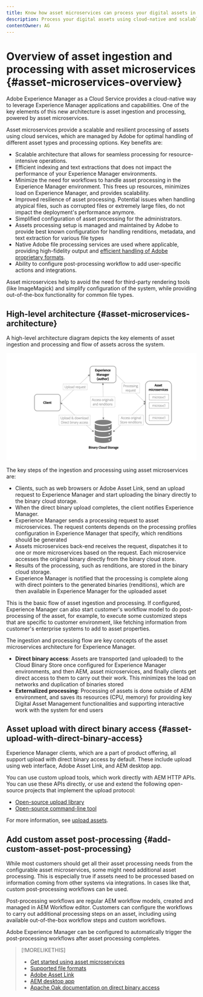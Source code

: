 ```yaml
---
title: Know how asset microservices can process your digital assets in the cloud
description: Process your digital assets using cloud-native and scalable asset processing microservices.
contentOwner: AG
---
```


# Overview of asset ingestion and processing with asset microservices {#asset-microservices-overview}

<!--
First half of content at https://git.corp.adobe.com/aklimets/project-nui/blob/master/docs/Project-Nui-Asset-Compute-Service.md is useful for this article.
TBD: Post-GA we will provide detailed information at \help\assets\asset-microservices-configure-and-use.md. However, for GA, all information is added, in short, in this article.
-->

Adobe Experience Manager as a Cloud Service provides a cloud-native way to leverage Experience Manager applications and capabilities. One of the key elements of this new architecture is asset ingestion and processing, powered by asset microservices.

Asset microservices provide a scalable and resilient processing of assets using cloud services, which are managed by Adobe for optimal handling of different asset types and processing options. Key benefits are:

* Scalable architecture that allows for seamless processing for resource-intensive operations.
* Efficient indexing and text extractions that does not impact the performance of your Experience Manager environments.
* Minimize the need for workflows to handle asset processing in the Experience Manager environment. This frees up resources, minimizes load on Experience Manager, and provides scalability.
* Improved resilience of asset processing. Potential issues when handling atypical files, such as corrupted files or extremely large files, do not impact the deployment's performance anymore.
* Simplified configuration of asset processing for the administrators.
* Assets processing setup is managed and maintained by Adobe to provide best known configuration for handling renditions, metadata, and text extraction for various file types
* Native Adobe file processing services are used where applicable, providing high-fidelity output and [efficient handling of Adobe proprietary formats](file-format-support.md).
* Ability to configure post-processing workflow to add user-specific actions and integrations.

Asset microservices help to avoid the need for third-party rendering tools (like ImageMagick) and simplify configuration of the system, while providing out-of-the-box functionality for common file types.

## High-level architecture {#asset-microservices-architecture}

A high-level architecture diagram depicts the key elements of asset ingestion and processing and flow of assets across the system.

<!-- Proposed DRAFT diagram for asset microservices overview - see section "Asset processing - high-level diagram" in the PPTX deck

https://adobe-my.sharepoint.com/personal/gklebus_adobe_com/_layouts/15/guestaccess.aspx?guestaccesstoken=jexDC5ZnepXSt6dTPciH66TzckS1BPEfdaZuSgHugL8%3D&docid=2_1ec37f0bd4cc74354b4f481cd420e07fc&rev=1&e=CdgElS
-->

![Asset ingestion and processing with asset microservices](assets/asset-microservices-overview.png "Asset ingestion and processing with asset microservices")

The key steps of the ingestion and processing using asset microservices are:

* Clients, such as web browsers or Adobe Asset Link, send an upload request to Experience Manager and start uploading the binary directly to the binary cloud storage.
* When the direct binary upload completes, the client notifies Experience Manager.
* Experience Manager sends a processing request to asset microservices. The request contents depends on the processing profiles configuration in Experience Manager that specify, which renditions should be generated
* Assets microservices back-end receives the request, dispatches it to one or more microservices based on the request. Each microservice accesses the original binary directly from the binary cloud store.
* Results of the processing, such as renditions, are stored in the binary cloud storage.
* Experience Manager is notified that the processing is complete along with direct pointers to the generated binaries (renditions), which are then available in Experience Manager for the uploaded asset

This is the basic flow of asset ingestion and processing. If configured, Experience Manager can also start customer's workflow model to do post-processing of the asset, for example, to execute some customized steps that are specific to customer environment, like fetching information from customer's enterprise systems to add to asset properties.

The ingestion and processing flow are key concepts of the asset microservices architecture for Experience Manager.

* **Direct binary access**: Assets are transported (and uploaded) to the Cloud Binary Store once configured for Experience Manager environments, and then AEM, asset microservices, and finally clients get direct access to them to carry out their work. This minimizes the load on networks and duplication of binaries stored
* **Externalized processing**: Processing of assets is done outside of AEM environment, and saves its resources (CPU, memory) for providing key Digital Asset Management functionalities and supporting interactive work with the system for end users

## Asset upload with direct binary access {#asset-upload-with-direct-binary-access}

Experience Manager clients, which are a part of product offering, all support upload with direct binary access by default. These include upload using web interface, Adobe Asset Link, and AEM desktop app.

You can use custom upload tools, which work directly with AEM HTTP APIs. You can use these APIs directly, or use and extend the following open-source projects that implement the upload protocol:

* [Open-source upload library](https://github.com/adobe/aem-upload)
* [Open-source command-line tool](https://github.com/adobe/aio-cli-plugin-aem)

For more information, see [upload assets](add-assets.md).

## Add custom asset post-processing {#add-custom-asset-post-processing}

While most customers should get all their asset processing needs from the configurable asset microservices, some might need additional asset processing. This is especially true if assets need to be processed based on information coming from other systems via integrations. In cases like that, custom post-processing workflows can be used.

Post-processing workflows are regular AEM workflow models, created and managed in AEM Workflow editor. Customers can configure the workflows to carry out additional processing steps on an asset, including using available out-of-the-box workflow steps and custom workflows.

Adobe Experience Manager can be configured to automatically trigger the post-processing workflows after asset processing completes.

<!-- TBD asgupta, Engg: Create some asset-microservices-data-flow-diagram.
-->

>[!MORELIKETHIS]
>
>* [Get started using asset microservices](asset-microservices-configure-and-use.md)
>* [Supported file formats](file-format-support.md)
>* [Adobe Asset Link](https://helpx.adobe.com/enterprise/using/adobe-asset-link.html)
>* [AEM desktop app](https://docs.adobe.com/content/help/en/experience-manager-desktop-app/using/introduction.html)
>* [Apache Oak documentation on direct binary access](https://jackrabbit.apache.org/oak/docs/features/direct-binary-access.html)
